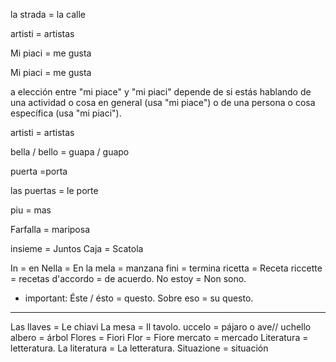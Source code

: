 
la strada = la calle

artisti = artistas

Mi piaci = me gusta

Mi piaci = me gusta 

a elección entre "mi piace" y "mi piaci" depende de si estás hablando de una actividad o cosa en general (usa "mi piace") o de una persona o cosa específica (usa "mi piaci").

artisti = artistas

bella / bello = guapa / guapo

puerta =porta

las puertas = le porte

piu = mas


Farfalla = mariposa

insieme = Juntos
Caja = Scatola

In = en
Nella = En la
mela = manzana
fini = termina
ricetta = Receta
riccette = recetas
d'accordo = de acuerdo.
No estoy = Non sono.

* important:
 Éste / ésto = questo.
 Sobre eso = su questo.
 
 <hr>

 Las llaves = Le chiavi
 La mesa = Il tavolo.
 uccelo = pájaro  o ave// uchello
albero = árbol
Flores = Fiori
Flor =  Fiore
mercato = mercado
Literatura = letteratura.
La literatura = La letteratura.
Situazione = situación



